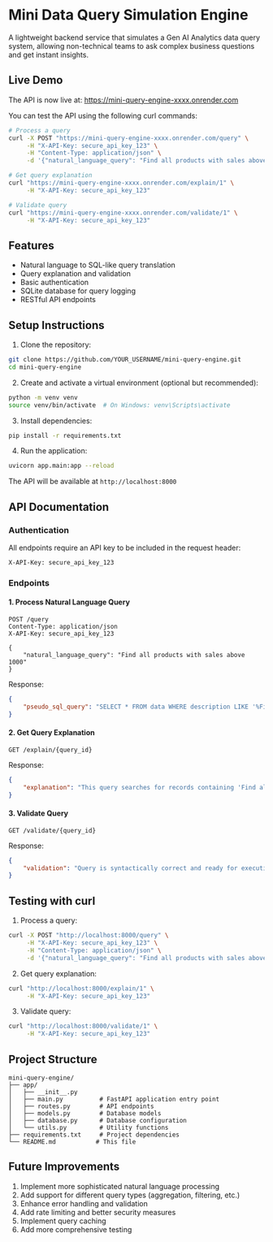 # Mini Data Query Simulation Engine

A lightweight backend service that simulates a Gen AI Analytics data query system, allowing non-technical teams to ask complex business questions and get instant insights.

## Live Demo
The API is now live at: https://mini-query-engine-xxxx.onrender.com

You can test the API using the following curl commands:

```bash
# Process a query
curl -X POST "https://mini-query-engine-xxxx.onrender.com/query" \
     -H "X-API-Key: secure_api_key_123" \
     -H "Content-Type: application/json" \
     -d '{"natural_language_query": "Find all products with sales above 1000"}'

# Get query explanation
curl "https://mini-query-engine-xxxx.onrender.com/explain/1" \
     -H "X-API-Key: secure_api_key_123"

# Validate query
curl "https://mini-query-engine-xxxx.onrender.com/validate/1" \
     -H "X-API-Key: secure_api_key_123"
```

## Features

- Natural language to SQL-like query translation
- Query explanation and validation
- Basic authentication
- SQLite database for query logging
- RESTful API endpoints

## Setup Instructions

1. Clone the repository:
```bash
git clone https://github.com/YOUR_USERNAME/mini-query-engine.git
cd mini-query-engine
```

2. Create and activate a virtual environment (optional but recommended):
```bash
python -m venv venv
source venv/bin/activate  # On Windows: venv\Scripts\activate
```

3. Install dependencies:
```bash
pip install -r requirements.txt
```

4. Run the application:
```bash
uvicorn app.main:app --reload
```

The API will be available at `http://localhost:8000`

## API Documentation

### Authentication
All endpoints require an API key to be included in the request header:
```
X-API-Key: secure_api_key_123
```

### Endpoints

#### 1. Process Natural Language Query
```http
POST /query
Content-Type: application/json
X-API-Key: secure_api_key_123

{
    "natural_language_query": "Find all products with sales above 1000"
}
```

Response:
```json
{
    "pseudo_sql_query": "SELECT * FROM data WHERE description LIKE '%Find all products with sales above 1000%';"
}
```

#### 2. Get Query Explanation
```http
GET /explain/{query_id}
```

Response:
```json
{
    "explanation": "This query searches for records containing 'Find all products with sales above 1000' in the description field."
}
```

#### 3. Validate Query
```http
GET /validate/{query_id}
```

Response:
```json
{
    "validation": "Query is syntactically correct and ready for execution."
}
```

## Testing with curl

1. Process a query:
```bash
curl -X POST "http://localhost:8000/query" \
     -H "X-API-Key: secure_api_key_123" \
     -H "Content-Type: application/json" \
     -d '{"natural_language_query": "Find all products with sales above 1000"}'
```

2. Get query explanation:
```bash
curl "http://localhost:8000/explain/1" \
     -H "X-API-Key: secure_api_key_123"
```

3. Validate query:
```bash
curl "http://localhost:8000/validate/1" \
     -H "X-API-Key: secure_api_key_123"
```

## Project Structure

```
mini-query-engine/
├── app/
│   ├── __init__.py
│   ├── main.py          # FastAPI application entry point
│   ├── routes.py        # API endpoints
│   ├── models.py        # Database models
│   ├── database.py      # Database configuration
│   └── utils.py         # Utility functions
├── requirements.txt     # Project dependencies
└── README.md           # This file
```

## Future Improvements

1. Implement more sophisticated natural language processing
2. Add support for different query types (aggregation, filtering, etc.)
3. Enhance error handling and validation
4. Add rate limiting and better security measures
5. Implement query caching
6. Add more comprehensive testing
